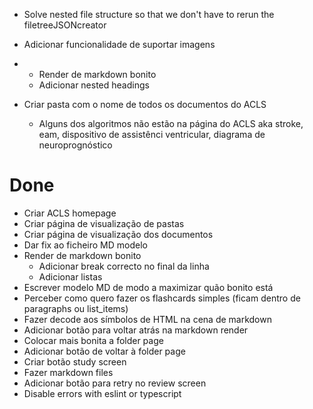 - Solve nested file structure so that we don't have to rerun the filetreeJSONcreator
- Adicionar funcionalidade de suportar imagens
- - Render de markdown bonito
  - Adicionar nested headings

- Criar pasta com o nome de todos os documentos do ACLS
  - Alguns dos algoritmos não estão na página do ACLS aka stroke, eam, dispositivo de assistênci ventricular, diagrama de neuroprognóstico

# Done

- Criar ACLS homepage
- Criar página de visualização de pastas
- Criar página de visualização dos documentos
- Dar fix ao ficheiro MD modelo
- Render de markdown bonito
  - Adicionar break correcto no final da linha
  - Adicionar listas
- Escrever modelo MD de modo a maximizar quão bonito está
- Perceber como quero fazer os flashcards simples (ficam dentro de paragraphs ou list_items)
- Fazer decode aos símbolos de HTML na cena de markdown
- Adicionar botão para voltar atrás na markdown render
- Colocar mais bonita a folder page
- Adicionar botão de voltar à folder page
- Criar botão study screen
- Fazer markdown files
- Adicionar botão para retry no review screen
- Disable errors with eslint or typescript
